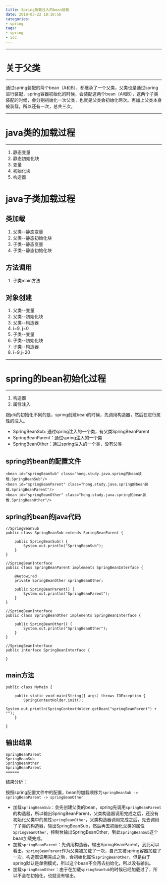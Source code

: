 ```yaml
---
title: Spring依赖注入的bean装载
date: 2018-03-22 18:10:56
categories:
- spring
tags:
- spring
- ioc
---
```


---
# 关于父类
---

通过spring装配的两个bean（A和B），都继承了一个父类，父类也是通过spring进行装配，spring容器初始化的时候，会装配这两个bean（A和B），这两个子类装配的时候，会分别初始化一次父类，也就是父类会初始化两次。再加上父类本身被装载，所以还有一次，总共三次。

---
# java类的加载过程
---

1. 静态变量
2. 静态初始化块
3. 变量
4. 初始化块
5. 构造器

# java子类加载过程

## 类加载

1. 父类--静态变量
2. 父类--静态初始化块
3. 子类--静态变量
4. 子类--静态初始化块

## 方法调用

1. 子类main方法

## 对象创建

1. 父类--变量
2. 父类--初始化块
3. 父类--构造器
4. i=9, j=0
5. 子类--变量
6. 子类--初始化块
7. 子类--构造器
8. i=9,j=20

---
# spring的bean初始化过程
---

1. 构造器
2. 属性注入

跟jdk的初始化不同的是，spring创建bean的时候，先调用构造器，然后在进行属性的注入。

- SpringBeanSub: 通过spring注入的一个类，有父类SpringBeanParent
- SpringBeanParent：通过spring注入的一个类
- SpringBeanOther：通过spring注入的一个类，没有父类

## spring的bean的配置文件

```
<bean id="springBeanSub" class="hong.study.java.spring的bean装载.SpringBeanSub"/>
<bean id="springBeanParent" class="hong.study.java.spring的bean装载.SpringBeanParent"/>
<bean id="springBeanOther" class="hong.study.java.spring的bean装载.SpringBeanOther"/>
```

## spring的bean的java代码

```
//SpringBeanSub
public class SpringBeanSub extends SpringBeanParent {

    public SpringBeanSub() {
        System.out.println("SpringBeanSub");
    }
}

//SpringBeanInterface
public class SpringBeanParent implements SpringBeanInterface {

    @Autowired
    private SpringBeanOther springBeanOther;

    public SpringBeanParent() {
        System.out.println("SpringBeanParent");
    }
}

//SpringBeanInterface
public class SpringBeanOther implements SpringBeanInterface {

    public SpringBeanOther() {
        System.out.println("SpringBeanOther");
    }
}

//SpringBeanInterface
public interface SpringBeanInterface {

}
```

## main方法

```
public class MyMain {

    public static void main(String[] args) throws IOException {
        SpringContextHolder.init();
        System.out.println(SpringContextHolder.getBean("springBeanParent") + "");
    }

}
```

## 输出结果

```
SpringBeanParent
SpringBeanSub
SpringBeanOther
SpringBeanParent
======
```

结果分析：

按照spring配置文件中的配置，bean的加载顺序为`springBeanSub -> springBeanParent -> springBeanOther`

- 加载`springBeanSub`：会先创建父类的bean，spring先调用`springBeanParent`的构造器，所以输出SpringBeanParent，父类构造器调用完成之后，还没有初始化父类中的属性`springBeanOther`，父类构造器调用完成之后，先去调用了子类的构造器，输出SpringBeanSub，然后再去初始化父类的属性`SpringBeanOther`，控制台输出SpringBeanOther，到此`springBeanSub`这个bean加载完成。
- 加载`springBeanParent`：先调用构造器，输出SpringBeanParent，到此可以看出，`springBeanParent`作为父类被加载了一次，自己又被spring容器加载了一次。构造器调用完成之后，会初始化属性`springBeanOther`，但是由于spring默认是单例模式，所以这个bean不会再去初始化，所以没有输出。
- 加载`springBeanOther`：由于在加载`springBeanSub`的时候已经加载过了，所以不会在初始化，也就没有输出。
